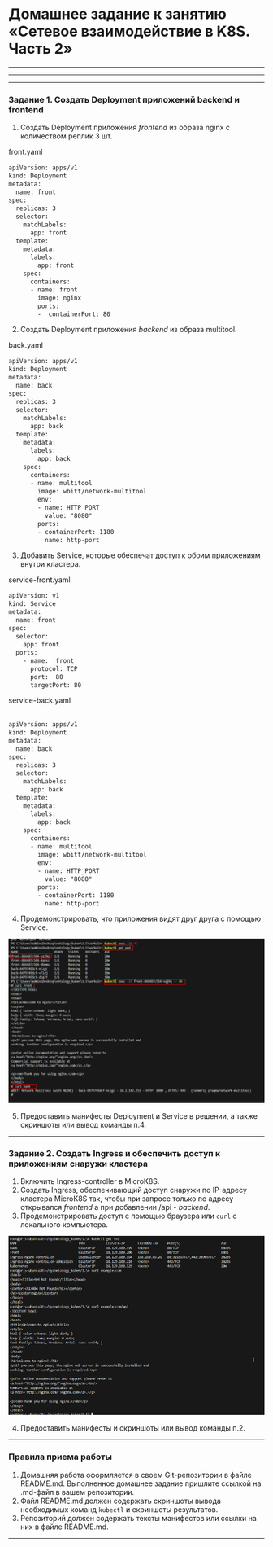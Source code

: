 # Домашнее задание к занятию «Сетевое взаимодействие в K8S. Часть 2»



------

------



------

### Задание 1. Создать Deployment приложений backend и frontend

1. Создать Deployment приложения _frontend_ из образа nginx с количеством реплик 3 шт.


front.yaml

```
apiVersion: apps/v1
kind: Deployment
metadata:
  name: front
spec:
  replicas: 3
  selector:
    matchLabels:
      app: front
  template:
    metadata:
      labels:
        app: front
    spec:
      containers:
      - name: front
        image: nginx
        ports:
        -  containerPort: 80
```



2. Создать Deployment приложения _backend_ из образа multitool. 

back.yaml

```
apiVersion: apps/v1
kind: Deployment
metadata:
  name: back
spec:
  replicas: 3
  selector:
    matchLabels:
      app: back
  template:
    metadata:
      labels:
        app: back
    spec:
      containers:
      - name: multitool
        image: wbitt/network-multitool
        env:
        - name: HTTP_PORT
          value: "8080"
        ports:
        - containerPort: 1180
          name: http-port

```

3. Добавить Service, которые обеспечат доступ к обоим приложениям внутри кластера. 

service-front.yaml
```
apiVersion: v1
kind: Service
metadata:
  name: front
spec:
  selector:
    app: front
  ports:
    - name:  front
      protocol: TCP
      port:  80
      targetPort: 80
```

service-back.yaml

```

apiVersion: apps/v1
kind: Deployment
metadata:
  name: back
spec:
  replicas: 3
  selector:
    matchLabels:
      app: back
  template:
    metadata:
      labels:
        app: back
    spec:
      containers:
      - name: multitool
        image: wbitt/network-multitool
        env:
        - name: HTTP_PORT
          value: "8080"
        ports:
        - containerPort: 1180
          name: http-port
```

4. Продемонстрировать, что приложения видят друг друга с помощью Service.

![Alt text](image.png)

5. Предоставить манифесты Deployment и Service в решении, а также скриншоты или вывод команды п.4.



------

### Задание 2. Создать Ingress и обеспечить доступ к приложениям снаружи кластера

1. Включить Ingress-controller в MicroK8S.
2. Создать Ingress, обеспечивающий доступ снаружи по IP-адресу кластера MicroK8S так, чтобы при запросе только по адресу открывался _frontend_ а при добавлении /api - _backend_.
3. Продемонстрировать доступ с помощью браузера или `curl` с локального компьютера.

![Alt text](image-1.png)

4. Предоставить манифесты и скриншоты или вывод команды п.2.

------

### Правила приема работы

1. Домашняя работа оформляется в своем Git-репозитории в файле README.md. Выполненное домашнее задание пришлите ссылкой на .md-файл в вашем репозитории.
2. Файл README.md должен содержать скриншоты вывода необходимых команд `kubectl` и скриншоты результатов.
3. Репозиторий должен содержать тексты манифестов или ссылки на них в файле README.md.

------
